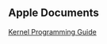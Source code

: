 ## Apple Documents

[Kernel Programming Guide](https://developer.apple.com/library/archive/documentation/Darwin/Conceptual/KernelProgramming/keepout/keepout.html#//apple_ref/doc/uid/TP30000905-CH205-TPXREF108)

